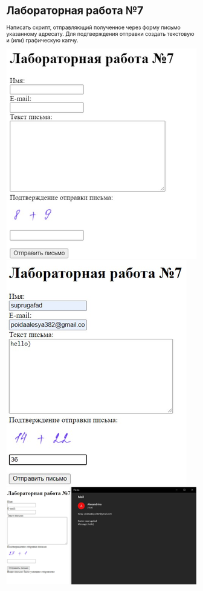 # Лабораторная работа №7

Написать скрипт, отправляющий полученное через форму письмо указанному адресату. Для подтверждения отправки создать текстовую и (или) графическую капчу.


![alt text](screenshots/7.jpg)
![alt text](screenshots/7_2.jpg)
![alt text](screenshots/7_3.jpg)
